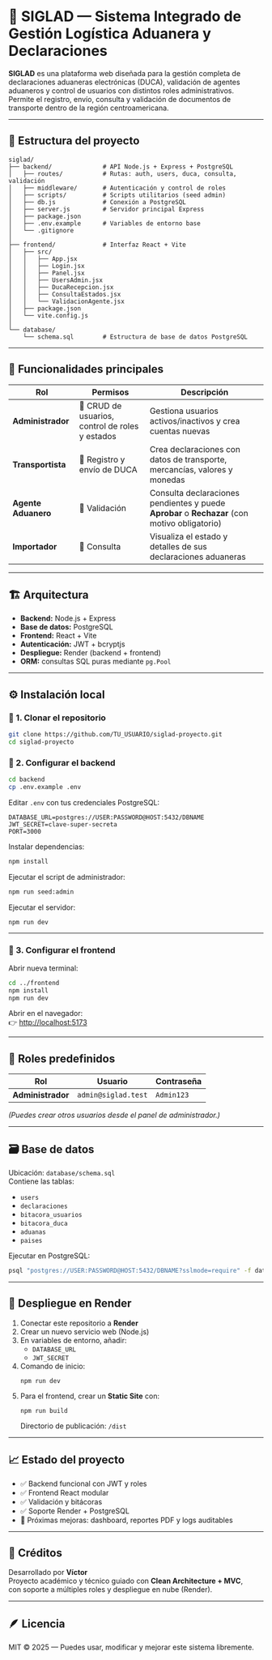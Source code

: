 # 🚛 SIGLAD — Sistema Integrado de Gestión Logística Aduanera y Declaraciones

**SIGLAD** es una plataforma web diseñada para la gestión completa de declaraciones aduaneras electrónicas (DUCA), validación de agentes aduaneros y control de usuarios con distintos roles administrativos.  
Permite el registro, envío, consulta y validación de documentos de transporte dentro de la región centroamericana.

---

## 📂 Estructura del proyecto

```
siglad/
├── backend/              # API Node.js + Express + PostgreSQL
│   ├── routes/           # Rutas: auth, users, duca, consulta, validación
│   ├── middleware/       # Autenticación y control de roles
│   ├── scripts/          # Scripts utilitarios (seed admin)
│   ├── db.js             # Conexión a PostgreSQL
│   ├── server.js         # Servidor principal Express
│   ├── package.json
│   ├── .env.example      # Variables de entorno base
│   └── .gitignore
│
├── frontend/             # Interfaz React + Vite
│   ├── src/
│   │   ├── App.jsx
│   │   ├── Login.jsx
│   │   ├── Panel.jsx
│   │   ├── UsersAdmin.jsx
│   │   ├── DucaRecepcion.jsx
│   │   ├── ConsultaEstados.jsx
│   │   └── ValidacionAgente.jsx
│   ├── package.json
│   └── vite.config.js
│
└── database/
    └── schema.sql        # Estructura de base de datos PostgreSQL
```

---

## 🧠 Funcionalidades principales

| Rol | Permisos | Descripción |
|-----|-----------|--------------|
| **Administrador** | 👥 CRUD de usuarios, control de roles y estados | Gestiona usuarios activos/inactivos y crea cuentas nuevas |
| **Transportista** | 🚚 Registro y envío de DUCA | Crea declaraciones con datos de transporte, mercancías, valores y monedas |
| **Agente Aduanero** | 🧾 Validación | Consulta declaraciones pendientes y puede **Aprobar** o **Rechazar** (con motivo obligatorio) |
| **Importador** | 🔎 Consulta | Visualiza el estado y detalles de sus declaraciones aduaneras |

---

## 🏗️ Arquitectura

- **Backend:** Node.js + Express  
- **Base de datos:** PostgreSQL  
- **Frontend:** React + Vite  
- **Autenticación:** JWT + bcryptjs  
- **Despliegue:** Render (backend + frontend)  
- **ORM:** consultas SQL puras mediante `pg.Pool`  

---

## ⚙️ Instalación local

### 🔸 1. Clonar el repositorio
```bash
git clone https://github.com/TU_USUARIO/siglad-proyecto.git
cd siglad-proyecto
```

### 🔸 2. Configurar el backend
```bash
cd backend
cp .env.example .env
```

Editar `.env` con tus credenciales PostgreSQL:

```
DATABASE_URL=postgres://USER:PASSWORD@HOST:5432/DBNAME
JWT_SECRET=clave-super-secreta
PORT=3000
```

Instalar dependencias:
```bash
npm install
```

Ejecutar el script de administrador:
```bash
npm run seed:admin
```

Ejecutar el servidor:
```bash
npm run dev
```

---

### 🔸 3. Configurar el frontend

Abrir nueva terminal:
```bash
cd ../frontend
npm install
npm run dev
```

Abrir en el navegador:  
👉 [http://localhost:5173](http://localhost:5173)

---

## 🧩 Roles predefinidos

| Rol | Usuario | Contraseña |
|------|-----------|-------------|
| **Administrador** | `admin@siglad.test` | `Admin123` |

*(Puedes crear otros usuarios desde el panel de administrador.)*

---

## 🗃️ Base de datos

Ubicación: `database/schema.sql`  
Contiene las tablas:
- `users`
- `declaraciones`
- `bitacora_usuarios`
- `bitacora_duca`
- `aduanas`
- `paises`

Ejecutar en PostgreSQL:

```bash
psql "postgres://USER:PASSWORD@HOST:5432/DBNAME?sslmode=require" -f database/schema.sql
```

---

## 🚀 Despliegue en Render

1. Conectar este repositorio a **Render**  
2. Crear un nuevo servicio web (Node.js)  
3. En variables de entorno, añadir:
   - `DATABASE_URL`
   - `JWT_SECRET`
4. Comando de inicio:
   ```
   npm run dev
   ```
5. Para el frontend, crear un **Static Site** con:
   ```
   npm run build
   ```
   Directorio de publicación: `/dist`

---

## 📈 Estado del proyecto

- ✅ Backend funcional con JWT y roles
- ✅ Frontend React modular
- ✅ Validación y bitácoras
- ✅ Soporte Render + PostgreSQL
- 🚧 Próximas mejoras: dashboard, reportes PDF y logs auditables

---

## 🤝 Créditos

Desarrollado por **Víctor**  
Proyecto académico y técnico guiado con **Clean Architecture + MVC**,  
con soporte a múltiples roles y despliegue en nube (Render).

---

## 🪶 Licencia

MIT © 2025 — Puedes usar, modificar y mejorar este sistema libremente.
